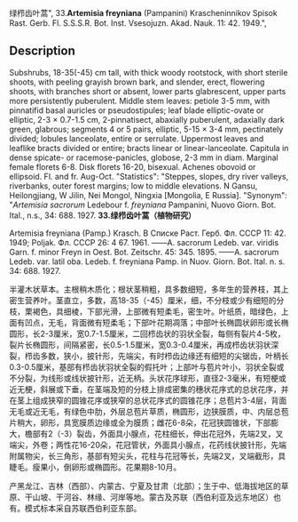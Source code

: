 绿栉齿叶蒿",
33.**Artemisia freyniana** (Pampanini) Krascheninnikov Spisok Rast. Gerb. Fl. S.S.S.R. Bot. Inst. Vsesojuzn. Akad. Nauk. 11: 42. 1949.",

## Description
Subshrubs, 18-35(-45) cm tall, with thick woody rootstock, with short sterile shoots, with peeling grayish brown bark, and slender, erect, flowering shoots, with branches short or absent, lower parts glabrescent, upper parts more persistently puberulent. Middle stem leaves: petiole 3-5 mm, with pinnatifid basal auricles or pseudostipules; leaf blade elliptic-ovate or elliptic, 2-3 × 0.7-1.5 cm, 2-pinnatisect, abaxially puberulent, adaxially dark green, glabrous; segments 4 or 5 pairs, elliptic, 5-15 × 3-4 mm, pectinately divided; lobules lanceolate, entire or serrulate. Uppermost leaves and leaflike bracts divided or entire; bracts linear or linear-lanceolate. Capitula in dense spicate- or racemose-panicles, globose, 2-3 mm in diam. Marginal female florets 6-8. Disk florets 16-20, bisexual. Achenes obovoid or ellipsoid. Fl. and fr. Aug-Oct.
  "Statistics": "Steppes, slopes, dry river valleys, riverbanks, outer forest margins; low to middle elevations. N Gansu, Heilongjiang, W Jilin, Nei Mongol, Ningxia [Mongolia, E Russia].
  "Synonym": "*Artemisia sacrorum* Ledebour f. *freyniana* Pampanini, Nuovo Giorn. Bot. Ital., n.s., 34: 688. 1927.
**33.绿栉齿叶蒿（植物研究）**

Artemisia freyniana (Pamp.) Krasch. В Списке Раст. Герб. Фл. СССР 11: 42. 1949; Poljak. Фл. СССР 26: 4 67. 1961. ——A. sacrorum Ledeb. var. viridis Garn. f. minor Freyn in Oest. Bot. Zeitschr. 45: 345. 1895. ——A. sacrorum Ledeb. var. latil oba. Ledeb. f. freyniana Pamp. in Nuov. Giorn. Bot. Ital. n. s. 34: 688. 1927.

半灌木状草本。主根稍木质化；根状茎稍粗，具多数细短，多年生的营养枝，其上密生营养叶。茎直立，多数，高18-35（-45）厘米，细，不分枝或少有细短的分枝，栗褐色，具细棱，下部光滑，上部微有短柔毛，密生叶。叶纸质，暗绿色，上面有凹点，无毛，背面微有短柔毛；下部叶花期凋落；中部叶长椭圆状卵形或长椭圆形，长2-3厘米，宽0.7-1.5厘米，二回栉齿状的羽状全裂，每侧有裂片4-5枚，裂片长椭圆形，间隔紧密，长0.5-1.5厘米，宽0.3-0.4厘米，再成栉齿状羽状深裂，栉齿多数，狭小，披针形，先端尖，有时栉齿边缘还有细短的尖锯齿，叶柄长0.3-0.5厘米，基部有栉齿状羽状全裂的假托叶；上部叶与苞片叶小，羽状全裂或不分裂，为线形或线状披针形，近无柄。头状花序球形，直径2-3毫米，有短梗或近无梗，斜展或下垂，在茎端及短的分枝上排成密集的穗状花序式的总状花序，并在茎上组成狭窄的圆锥花序或狭窄的总状花序式的圆锥花序；总苞片3-4层，背面无毛或近无毛，有绿色中肋，外层总苞片草质，椭圆形，边狭膜质，中、内层总苞片稍大，卵形，具宽膜质边缘或全为膜质；雌花6-8朵，花冠狭圆锥状，下部膨大，檐部有2（-3）裂齿，外面具小腺点，花柱细长，伸出花冠外，先端2叉，叉端尖，外卷；两性花16-20朵，花冠管状，外面具小腺点，花药线状披针形，先端附属物尖，长三角形，基部有短尖头，花柱与花冠等长，先端2叉，叉端截形，具睫毛。瘦果小，倒卵形或椭圆形。花果期8-10月。

产黑龙江、吉林（西部）、内蒙古、宁夏及甘肃（北部）；生于中、低海拔地区的草原、干山坡、干河谷、林缘、河岸等地。蒙古及苏联（西伯利亚及远东地区）也有。模式标本采自苏联西伯利亚东部。
